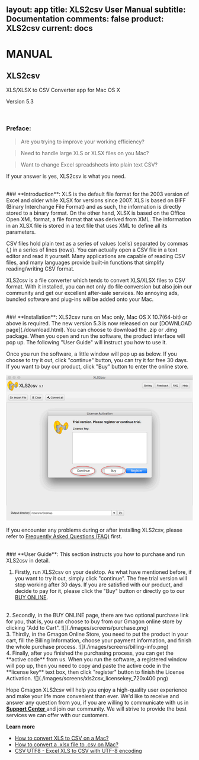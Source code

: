 layout: app
title: XLS2csv User Manual
subtitle: Documentation
comments: false
product: XLS2csv
current: docs
---

# MANUAL
## XLS2csv
XLS/XLSX to CSV Converter app for Mac OS X

Version 5.3


<br>

 ### **Preface**:

>Are you trying to improve your working efficiency?

>Need to handle large XLS or XLSX files on you Mac?

>Want to change Excel spreadsheets into plain text CSV?

If your answer is yes, XLS2csv is what you need.

<br>
### **Introduction**: 
XLS is the default file format for the 2003 version of Excel and older while XLSX for versions since 2007. XLS is based on BIFF (Binary Interchange File Format) and as such, the information is directly stored to a binary format. On the other hand, XLSX is based on the Office Open XML format, a file format that was derived from XML. The information in an XLSX file is stored in a text file that uses XML to define all its parameters.

CSV files hold plain text as a series of values (cells) separated by commas (,) in a series of lines (rows). You can actually open a CSV file in a text editor and read it yourself. Many applications are capable of reading CSV files, and many languages provide built-in functions that simplify reading/writing CSV format.

XLS2csv is a file converter which tends to convert XLS/XLSX files to CSV format. With it installed, you can not only do file conversion but also join our community and get our excellent after-sale services. No annoying ads, bundled software and plug-ins will be added onto your Mac. 

<br>
### **Installation**:
XLS2csv runs on Mac only, Mac OS X 10.7(64-bit) or above is required. The new version 5.3 is now released on our [DOWNLOAD page](./download.html). You can choose to download the .zip or .dmg package. When you open and run the software, the product interface will pop up. The following "User Guide" will instruct you how to use it. 

 Once you run the software, a little window will pop up as below. If you choose to try it out, click "continue" button, you can try it for free 30 days. If you want to buy our product, click "Buy" button to enter the online store. 

![](./images/screens/xls2csv_trialversion_720x400.png) 

If you encounter any problems during or after installing XLS2csv, please refer to [Frequently Asked Questions (FAQ)](./faq.html) first.

<br>
### **User Guide**:
This section instructs you how to purchase and run XLS2csv in detail. 

1. Firstly, run XLS2csv on your desktop. As what have mentioned before, if you want to try it out, simply click "continue". The free trial version will stop working after 30 days. If you are satisfied with our product, and decide to pay for it, please click the "Buy" button or directly go to our [BUY ONLINE](./buy.html).
<br>
2. Secondly, in the BUY ONLINE page, there are two optional purchase link for you, that is, you can choose to buy from our Gmagon online store by clicking "Add to Cart". 
![](./images/screens/purchase.png) 
<br>
3. Thirdly, in the Gmagon Online Store, you need to put the product in your cart, fill the Billing Information, choose your payment information, and finish the whole purchase process.
![](./images/screens/billing-info.png)  
<br>
4. Finally, after you finished the purchasing process, you can get the **active code** from us. When you run the software, a registered window will pop up, then you need to copy and paste the active code in the **license key** text box, then click "register" button to finish the License Activation.
![](./images/screens/xls2csv_licensekey_720x400.png)  

Hope Gmagon XLS2csv will help you enjoy a high-quality user experience and make your life more convenient than ever. We'd like to receive and answer any question from you, if you are willing to communicate with us in <a href="https://gitter.im/Gmagon/support" target="_blank" rel="nofollow me noopener noreferrer"> <strong>Support Center</strong> </a> and join our community. We will strive to provide the best services we can offer with our customers. 

**Learn more**
- [How to convert XLS to CSV on a Mac? ](../../../guide/convert-xls-to-csv-on-mac.html)
- [How to convert a .xlsx file to .csv on Mac?](../../../guide/how-to-convert-a-xlsx-file-to-csv-on-mac.html)
- [CSV UTF8 - Excel XLS to CSV with UTF-8 encoding ](../../../guide/xls2csv/csv-utf8.html)

